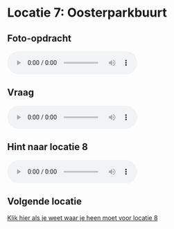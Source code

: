 # Locatie 7: Oosterparkbuurt

## Foto-opdracht
<audio controls>
  <source src="https://raw.githubusercontent.com/robogast/blasius-speurtocht/master/mp3/stap7-foto.mp3" type="audio/mpeg">
</audio>

## Vraag
<audio controls>
  <source src="https://raw.githubusercontent.com/robogast/blasius-speurtocht/master/mp3/stap7-vraag.mp3" type="audio/mpeg">
</audio>

## Hint naar locatie 8
<audio controls>
  <source src="https://raw.githubusercontent.com/robogast/blasius-speurtocht/master/mp3/stap8-hint.mp3" type="audio/mpeg">
</audio>

## Volgende locatie
[Klik hier als je weet waar je heen moet voor locatie 8](locatie-8)

